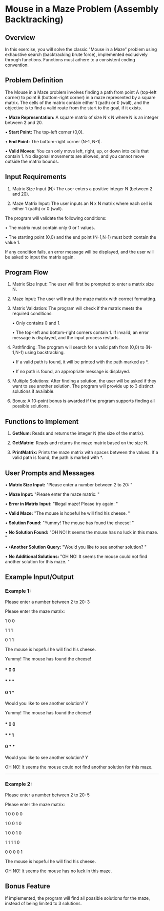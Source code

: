# Mouse in a Maze Problem (Assembly Backtracking)

## Overview

In this exercise, you will solve the classic "Mouse in a Maze" problem using exhaustive search (backtracking brute force), implemented exclusively through functions. Functions must adhere to a consistent coding convention.


## Problem Definition

The Mouse in a Maze problem involves finding a path from point A (top-left corner) to point B (bottom-right corner) in a maze represented by a square matrix. The cells of the matrix contain either 1 (path) or 0 (wall), and the objective is to find a valid route from the start to the goal, if it exists.

  • **Maze Representation:** A square matrix of size N x N where N is an integer between 2 and 20.

  • **Start Point:** The top-left corner (0,0).

  • **End Point:** The bottom-right corner (N-1, N-1).

  • **Valid Moves:** You can only move left, right, up, or down into cells that contain 1. No diagonal movements are allowed, and you cannot move outside the matrix bounds.


## Input Requirements

 1) Matrix Size Input (N): The user enters a positive integer N (between 2 and 20).

 2) Maze Matrix Input: The user inputs an N x N matrix where each cell is either 1 (path) or 0 (wall).

 The program will validate the following conditions:

  • The matrix must contain only 0 or 1 values.

  • The starting point (0,0) and the end point (N-1,N-1) must both contain the value 1.

If any condition fails, an error message will be displayed, and the user will be asked to input the matrix again.


## Program Flow

1) Matrix Size Input: The user will first be prompted to enter a matrix size N.

2) Maze Input: The user will input the maze matrix with correct formatting.

3) Matrix Validation: The program will check if the matrix meets the required conditions:
   
     • Only contains 0 and 1.

     • The top-left and bottom-right corners contain 1. If invalid, an error message is displayed, and the input process restarts.

4) Pathfinding: The program will search for a valid path from (0,0) to (N-1,N-1) using backtracking.
   
   • If a valid path is found, it will be printed with the path marked as *.

   • If no path is found, an appropriate message is displayed.

5) Multiple Solutions: After finding a solution, the user will be asked if they want to see another solution. The program will provide up to 3 distinct solutions if available.

6) Bonus: A 10-point bonus is awarded if the program supports finding all possible solutions.


## Functions to Implement

1) **GetNum:** Reads and returns the integer N (the size of the matrix).
   
2) **GetMatrix:** Reads and returns the maze matrix based on the size N.
   
3) **PrintMatrix:** Prints the maze matrix with spaces between the values. If a valid path is found, the path is marked with *.

  
## User Prompts and Messages

• **Matrix Size Input:** 
  "Please enter a number between 2 to 20: "

• **Maze Input:**
  "Please enter the maze matrix: "

• **Error in Matrix Input:**
  "Illegal maze! Please try again: "

• **Valid Maze:**
  "The mouse is hopeful he will find his cheese. "

• **Solution Found:**
  "Yummy! The mouse has found the cheese! "

• **No Solution Found:**
 "OH NO! It seems the mouse has no luck in this maze. "

• **•Another Solution Query:**
  "Would you like to see another solution? "

• **No Additional Solutions:**
  "OH NO! It seems the mouse could not find another solution for this maze. "


## Example Input/Output

### Example 1:

Please enter a number between 2 to 20: 3

Please enter the maze matrix:

1 0 0

1 1 1

0 1 1

The mouse is hopeful he will find his cheese.

Yummy! The mouse has found the cheese!

#### * 0 0
  
#### * * *

#### 0 1 *

Would you like to see another solution? Y

Yummy! The mouse has found the cheese!

#### * 0 0
  
#### * * 1
    
#### 0 * *

Would you like to see another solution? Y

OH NO! It seems the mouse could not find another solution for this maze.

______________________________________________________________________________

### Example 2:

Please enter a number between 2 to 20: 5

Please enter the maze matrix:

1 0 0 0 0

1 0 0 1 0

1 0 0 1 0

1 1 1 1 0

0 0 0 0 1

The mouse is hopeful he will find his cheese.

OH NO! It seems the mouse has no luck in this maze.


## Bonus Feature

If implemented, the program will find all possible solutions for the maze, instead of being limited to 3 solutions.
